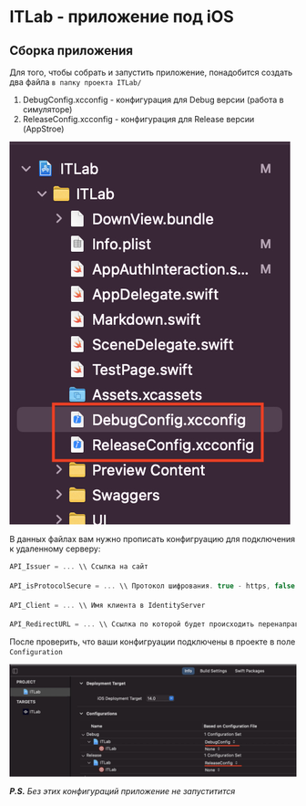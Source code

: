 # ITLab - приложение под iOS

## Сборка приложения
Для того, чтобы собрать и запустить приложение, понадобится создать два файла `в папку проекта ITLab/`
1. DebugConfig.xcconfig - конфигурация для Debug версии (работа в симуляторе)
2. ReleaseConfig.xcconfig - конфигурация для Release версии (AppStroe)

![config1](img/config1.jpg)

В данных файлах вам нужно прописать конфигруацию для подключения к удаленному серверу:

```swift
API_Issuer = ... \\ Ссылка на сайт

API_isProtocolSecure = ... \\ Протокол шифрования. true - https, false - http. Сделанно это из за того, что xcconfig распознает двойной \ как комментарий

API_Client = ... \\ Имя клиента в IdentityServer

API_RedirectURL = ... \\ Ссылка по которой будет происходить перенаправление в IdentityServer
```

После проверить, что ваши конфигруации подключены в проекте в поле `Configuration`

![config2](img/config2.jpg)

***P.S.** Без этих конфигураций приложение не запуститится*

